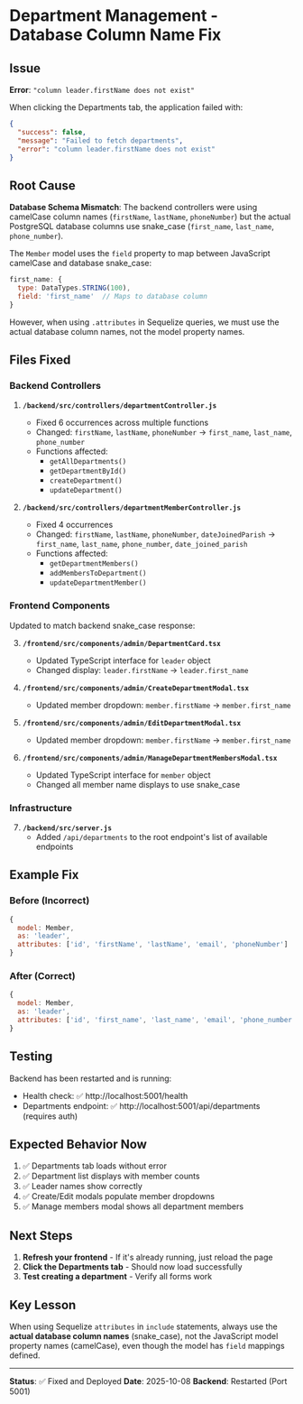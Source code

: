 # Department Management - Database Column Name Fix

## Issue
**Error**: `"column leader.firstName does not exist"`

When clicking the Departments tab, the application failed with:
```json
{
  "success": false,
  "message": "Failed to fetch departments",
  "error": "column leader.firstName does not exist"
}
```

## Root Cause
**Database Schema Mismatch**: The backend controllers were using camelCase column names (`firstName`, `lastName`, `phoneNumber`) but the actual PostgreSQL database columns use snake_case (`first_name`, `last_name`, `phone_number`).

The `Member` model uses the `field` property to map between JavaScript camelCase and database snake_case:
```javascript
first_name: {
  type: DataTypes.STRING(100),
  field: 'first_name'  // Maps to database column
}
```

However, when using `.attributes` in Sequelize queries, we must use the actual database column names, not the model property names.

## Files Fixed

### Backend Controllers

1. **`/backend/src/controllers/departmentController.js`**
   - Fixed 6 occurrences across multiple functions
   - Changed: `firstName`, `lastName`, `phoneNumber` → `first_name`, `last_name`, `phone_number`
   - Functions affected:
     - `getAllDepartments()`
     - `getDepartmentById()`
     - `createDepartment()`
     - `updateDepartment()`

2. **`/backend/src/controllers/departmentMemberController.js`**
   - Fixed 4 occurrences
   - Changed: `firstName`, `lastName`, `phoneNumber`, `dateJoinedParish` → `first_name`, `last_name`, `phone_number`, `date_joined_parish`
   - Functions affected:
     - `getDepartmentMembers()`
     - `addMembersToDepartment()`
     - `updateDepartmentMember()`

### Frontend Components

Updated to match backend snake_case response:

3. **`/frontend/src/components/admin/DepartmentCard.tsx`**
   - Updated TypeScript interface for `leader` object
   - Changed display: `leader.firstName` → `leader.first_name`

4. **`/frontend/src/components/admin/CreateDepartmentModal.tsx`**
   - Updated member dropdown: `member.firstName` → `member.first_name`

5. **`/frontend/src/components/admin/EditDepartmentModal.tsx`**
   - Updated member dropdown: `member.firstName` → `member.first_name`

6. **`/frontend/src/components/admin/ManageDepartmentMembersModal.tsx`**
   - Updated TypeScript interface for `member` object
   - Changed all member name displays to use snake_case

### Infrastructure

7. **`/backend/src/server.js`**
   - Added `/api/departments` to the root endpoint's list of available endpoints

## Example Fix

### Before (Incorrect)
```javascript
{
  model: Member,
  as: 'leader',
  attributes: ['id', 'firstName', 'lastName', 'email', 'phoneNumber']
}
```

### After (Correct)
```javascript
{
  model: Member,
  as: 'leader',
  attributes: ['id', 'first_name', 'last_name', 'email', 'phone_number']
}
```

## Testing

Backend has been restarted and is running:
- Health check: ✅ http://localhost:5001/health
- Departments endpoint: ✅ http://localhost:5001/api/departments (requires auth)

## Expected Behavior Now

1. ✅ Departments tab loads without error
2. ✅ Department list displays with member counts
3. ✅ Leader names show correctly
4. ✅ Create/Edit modals populate member dropdowns
5. ✅ Manage members modal shows all department members

## Next Steps

1. **Refresh your frontend** - If it's already running, just reload the page
2. **Click the Departments tab** - Should now load successfully
3. **Test creating a department** - Verify all forms work

## Key Lesson

When using Sequelize `attributes` in `include` statements, always use the **actual database column names** (snake_case), not the JavaScript model property names (camelCase), even though the model has `field` mappings defined.

---
**Status**: ✅ Fixed and Deployed
**Date**: 2025-10-08
**Backend**: Restarted (Port 5001)
